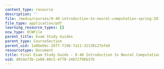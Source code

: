 ```yaml
---
content_type: resource
description: ''
file: /media/courses/9-40-introduction-to-neural-computation-spring-2018/d014e73b1e8880c54f7014b72f96b37b_MIT9_40S18_Final_StudyGuide.pdf
file_type: application/pdf
learning_resource_types: []
ocw_type: OCWFile
parent_title: Exam Study Guides
parent_type: CourseSection
parent_uid: 1a0bebbc-28f7-f19b-7a11-32130127efe8
resourcetype: Document
title: Final Exam Study Guide - 9.40 Introduction to Neural Computation
uid: d014e73b-1e88-80c5-4f70-14b72f96b37b
---
```

